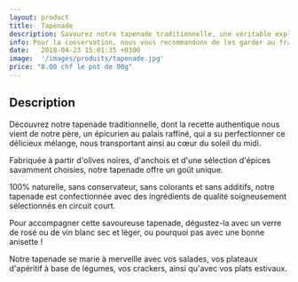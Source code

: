 ```yaml
---
layout: product
title:  Tapenade
description: Savourez notre tapenade traditionnelle, une véritable explosion de saveurs méditerranéennes, alliant les olives noires, les anchois et une sélection d'épices soigneusement dosées, pour une expérience gustative intense et ensoleillée.
info: Pour la conservation, nous vous recommandons de les garder au frais à 4° max.<br/>Après ouverture, elle se conserve environ 5 à 15 jours.
date:   2018-04-23 15:01:35 +0300
image:  '/images/produits/tapenade.jpg'
price: "8.00 chf le pot de 90g"
---
```


## Description

Découvrez notre tapenade traditionnelle, dont la recette authentique nous vient de notre père, un épicurien au palais raffiné, qui a su perfectionner ce délicieux mélange, nous transportant ainsi au cœur du soleil du midi.

Fabriquée à partir d'olives noires, d'anchois et d'une sélection d'épices savamment choisies, notre tapenade offre un goût unique.

100% naturelle, sans conservateur, sans colorants et sans additifs, notre tapenade est confectionnée avec des ingrédients de qualité soigneusement sélectionnés en circuit court.

Pour accompagner cette savoureuse tapenade, dégustez-la avec un verre de rosé ou de vin blanc sec et léger, ou pourquoi pas avec une bonne anisette !

Notre tapenade se marie à merveille avec vos salades, vos plateaux d'apéritif à base de légumes, vos crackers, ainsi qu'avec vos plats estivaux.